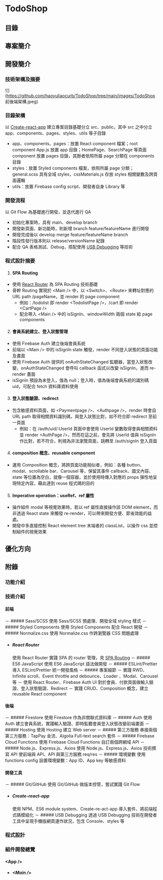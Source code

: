 # TodoShop
## 目錄
## 專案簡介

## 開發簡介
### 技術架構及摘要
![](https://github.com/haoyuliaocurb/TodoShop/tree/main/images/TodoShop 前後端架構.jpeg)
### 目錄架構
以 [Create-react-app](#Create-react-app) 建立專案目錄基礎分立 src、public，其中 src 之中分立 app、components、pages、styles、utils 等子目錄
* app、components、pages：放置 React component 檔案；root component App.js 放置 app 目錄；HomePage、SearchPage 等頁面 component 放置 pages 目錄，其餘者依照所屬 page 分類在 components 目錄
* styles：放置 Styled components 檔案，依照所屬 page 分類；general.scss 具有全域 styles，cssMaterials.js 存放 styles 相關變數及跨頁面邏輯 
* utils：放置 Firebase config script、開發者自身 Library 等
### 開發流程
以 Git Flow 為基礎進行開發，並迭代進行 QA
* 初始化專案時，具有 main、develop branch
* 開發新頁面、新功能時，則新增 branch feature/featureName 進行開發
* 開發完成後以 develop merge  feature/featureName branch
* 階段性發行版本則以 release/versionName 紀錄
* 配合 QA 表格測試、Debug，搭配使用 [USB Debugging](#USB-ebugging) 等技術
### 程式設計摘要
1. #### SPA Routing
* 使用 [React Router](#React-Router) 為 SPA Routing 技術基礎
* 骨幹 Routing 實現於 \<Main /> 中，以 \<Switch>、\<Route> 來轉址對應的 URL path /pageName，並 render 的 page component
  * 例如：/todolist 即 render \<TodolistPage />，/cart 即 render \<CartPage />
  * 配合帶入 \<Main /> 中的 isSignIn、windowWidth 兩個 state 給 page components
2. #### 會員系統建立、登入狀態管理
- 使用 Firebase Auth 建立後端會員系統
- 前端以 \<Main /> 中的 isSignIn state 觸發，render 不同登入狀態的頁面功能及畫面
- 使用 Firebase Auth 提供的 onAuthStateChanged 監聽器，當登入狀態改變，onAuthStateChanged 會呼叫 callback 函式以改變 isSignIn，進而 re-render 畫面
- isSignIn 預設為未登入，值為 null；登入時，值為後端會員系統的識別碼 uid，可配合 fetch 資料庫資料使用
3. #### 登入狀態驗證、redirect
- 包含敏感資料頁面，如 \<Paymentpage />、\<Authpage />，render 時會自 URL path 取得相關資料識別碼，與登入狀態比對，如不符合即 redirect 至前一頁面
  - 例如：在 /auth/uid/:UserId 頁面中會使用 UserId 變數取得會員相關資料並 render \<AuthPage />，然而在這之前，會先將 UserId 值與 isSignIn 作比對，若不符合，則視為非法瀏覽頁面，跳轉至 /auth/signIn 登入頁面
4. #### composition 概念、reusable component
- 運用 Composition 概念，將跨頁面功能相似者，例如：各種 button、modal、scrollable bar、Carousel 等，保留其事件 callback、圖文內容、state 等位置為空白，就像一個容器，並於使用時傳入對應的 props 彈性地呈現特定內容，藉此達到 reuse 程式碼的目的
5. #### Imperative operation：useRef、ref 屬性
- 操作組件 modal 等視覺效果時，若以 ref 屬性直接操作該 DOM element，而非透過 React state 來觸發 re-render，可以帶來開發方便、節省效能的益處。
- 開發中多直接控制 React element tree 末端者的 classList，以操作 css 並控制組件的視覺效果
## 優化方向
## 附錄
### 功能介紹
### 技術介紹
#### 前端
－ ##### Sass/SCSS
  使用 Sass/SCSS 預處理、開發全域 styling 樣式
－ ##### Styled Components
  使用 Styled Components 配合 React 開發
－ ##### Normalize.css
  使用 Normalize.css 作跨瀏覽器 CSS 問題處理
* ##### React Router
  使用 React Router 實踐 SPA 的 router 管理，見 [SPA Routing](#SPA-Routing)
－ ##### ES6 JavaScript
  使用 ES6 JavaScript 語法做開發
－ ##### ESLint/Prettier
  導入 ESLint/Prettier 統一開發風格
－ ##### 專案細節
  － 實踐 RWD、Infinite scroll、Event throttle and debounce、Loader 、Modal、Carousel 等
  － 使用 React Router、Firebase Auth UI 對於會員、付款頁面做輸入驗證、登入狀態驗證、Redirect
  － 實踐 CRUD、Composition 概念，建立 reusable React component
#### 後端
－ ##### Firestore
  使用 Firestore 作為非關聯式資料庫
－ ##### Auth
  使用 Auth 建立會員系統，實踐輸入驗證、即時監聽會員登入狀態改變前端畫面
－ ##### Hosting
  使用 Hosting 建立 Web server
－ ##### 第三方服務
  串接兩個第三方服務：TapPay 金流、Algolia Full-text search 套件
－ ##### Firebase Cloud Functions
  使用 Firebase Cloud Functions 自訂兩個跨網域 API
－ ##### Node.js、Express.js、Axios
  使用 Node.js、Express.js、Axios 技術撰寫 API 使前端與 API、API 與第三方服務 req/res
－ ##### 環境變數
  使用 functions config 設置環境變數：App ID、App key 等敏感資料

#### 開發工具
－ ##### Git/GitHub
  使用 Git/GitHub 做版本控管，嘗試實踐 Git Flow
* ##### Create-react-app
  使用 NPM、ES6 module system、Create-re-act-app 導入套件、將前端程式碼模組化
－ ##### USB Debugging
  透過 USB Debugging 技術在開發者工具中呈現手機版網頁運作狀況，包含 Console、styles 等
### 程式設計
### 組件開發總覽
#### \<App />
* ##### \<Main />
